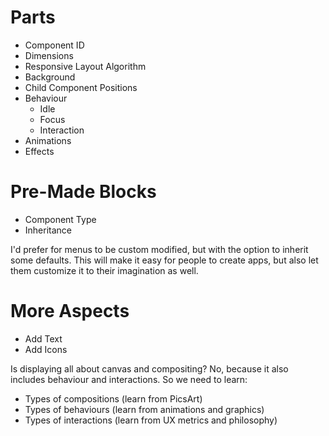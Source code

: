 # Parts
- Component ID
- Dimensions
- Responsive Layout Algorithm
- Background
- Child Component Positions
- Behaviour
	- Idle
	- Focus
	- Interaction
- Animations
- Effects
# Pre-Made Blocks
- Component Type
- Inheritance

I'd prefer for menus to be custom modified, but with the option to inherit some defaults. This will make it easy for people to create apps, but also let them customize it to their imagination as well.
# More Aspects
- Add Text
- Add Icons

Is displaying all about canvas and compositing? No, because it also includes behaviour and interactions. So we need to learn:
- Types of compositions (learn from PicsArt)
- Types of behaviours (learn from animations and graphics)
- Types of interactions (learn from UX metrics and philosophy)